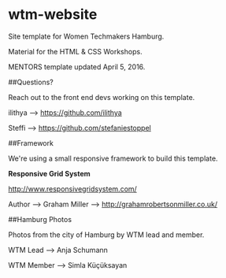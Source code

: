 # wtm-website
Site template for Women Techmakers Hamburg.

Material for the HTML & CSS Workshops.

MENTORS template updated April 5, 2016.

##Questions?

Reach out to the front end devs working on this template.

ilithya --> https://github.com/ilithya

Steffi --> https://github.com/stefaniestoppel

##Framework

We're using a small responsive framework to build this template.

**Responsive Grid System**

http://www.responsivegridsystem.com/

Author --> Graham Miller --> http://grahamrobertsonmiller.co.uk/ 

##Hamburg Photos

Photos from the city of Hamburg by WTM lead and member.

WTM Lead --> Anja Schumann

WTM Member --> Simla K&uuml;&ccedil;&uuml;ksayan
